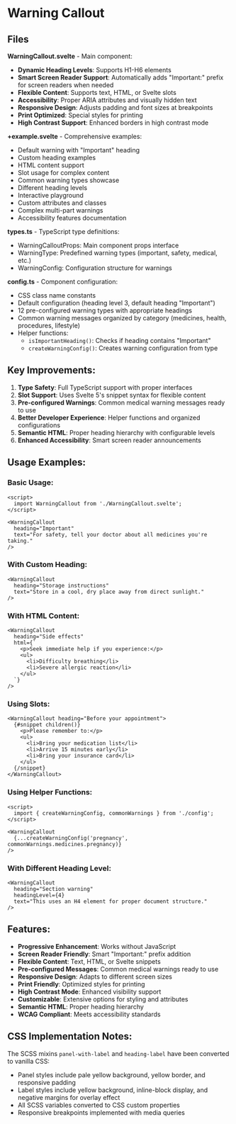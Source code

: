 # Warning Callout

## Files

**WarningCallout.svelte** - Main component:

- **Dynamic Heading Levels**: Supports H1-H6 elements
- **Smart Screen Reader Support**: Automatically adds "Important:" prefix for screen readers when needed
- **Flexible Content**: Supports text, HTML, or Svelte slots
- **Accessibility**: Proper ARIA attributes and visually hidden text
- **Responsive Design**: Adjusts padding and font sizes at breakpoints
- **Print Optimized**: Special styles for printing
- **High Contrast Support**: Enhanced borders in high contrast mode

**+example.svelte** - Comprehensive examples:

- Default warning with "Important" heading
- Custom heading examples
- HTML content support
- Slot usage for complex content
- Common warning types showcase
- Different heading levels
- Interactive playground
- Custom attributes and classes
- Complex multi-part warnings
- Accessibility features documentation

**types.ts** - TypeScript type definitions:

- WarningCalloutProps: Main component props interface
- WarningType: Predefined warning types (important, safety, medical, etc.)
- WarningConfig: Configuration structure for warnings

**config.ts** - Component configuration:

- CSS class name constants
- Default configuration (heading level 3, default heading "Important")
- 12 pre-configured warning types with appropriate headings
- Common warning messages organized by category (medicines, health, procedures, lifestyle)
- Helper functions:
  - `isImportantHeading()`: Checks if heading contains "Important"
  - `createWarningConfig()`: Creates warning configuration from type

## Key Improvements:

1. **Type Safety**: Full TypeScript support with proper interfaces
2. **Slot Support**: Uses Svelte 5's snippet syntax for flexible content
3. **Pre-configured Warnings**: Common medical warning messages ready to use
4. **Better Developer Experience**: Helper functions and organized configurations
5. **Semantic HTML**: Proper heading hierarchy with configurable levels
6. **Enhanced Accessibility**: Smart screen reader announcements

## Usage Examples:

### Basic Usage:
```svelte
<script>
  import WarningCallout from './WarningCallout.svelte';
</script>

<WarningCallout
  heading="Important"
  text="For safety, tell your doctor about all medicines you're taking."
/>
```

### With Custom Heading:
```svelte
<WarningCallout
  heading="Storage instructions"
  text="Store in a cool, dry place away from direct sunlight."
/>
```

### With HTML Content:
```svelte
<WarningCallout
  heading="Side effects"
  html={`
    <p>Seek immediate help if you experience:</p>
    <ul>
      <li>Difficulty breathing</li>
      <li>Severe allergic reaction</li>
    </ul>
  `}
/>
```

### Using Slots:
```svelte
<WarningCallout heading="Before your appointment">
  {#snippet children()}
    <p>Please remember to:</p>
    <ul>
      <li>Bring your medication list</li>
      <li>Arrive 15 minutes early</li>
      <li>Bring your insurance card</li>
    </ul>
  {/snippet}
</WarningCallout>
```

### Using Helper Functions:
```svelte
<script>
  import { createWarningConfig, commonWarnings } from './config';
</script>

<WarningCallout
  {...createWarningConfig('pregnancy', commonWarnings.medicines.pregnancy)}
/>
```

### With Different Heading Level:
```svelte
<WarningCallout
  heading="Section warning"
  headingLevel={4}
  text="This uses an H4 element for proper document structure."
/>
```

## Features:

- **Progressive Enhancement**: Works without JavaScript
- **Screen Reader Friendly**: Smart "Important:" prefix addition
- **Flexible Content**: Text, HTML, or Svelte snippets
- **Pre-configured Messages**: Common medical warnings ready to use
- **Responsive Design**: Adapts to different screen sizes
- **Print Friendly**: Optimized styles for printing
- **High Contrast Mode**: Enhanced visibility support
- **Customizable**: Extensive options for styling and attributes
- **Semantic HTML**: Proper heading hierarchy
- **WCAG Compliant**: Meets accessibility standards

## CSS Implementation Notes:

The SCSS mixins `panel-with-label` and `heading-label` have been converted to vanilla CSS:
- Panel styles include pale yellow background, yellow border, and responsive padding
- Label styles include yellow background, inline-block display, and negative margins for overlay effect
- All SCSS variables converted to CSS custom properties
- Responsive breakpoints implemented with media queries
